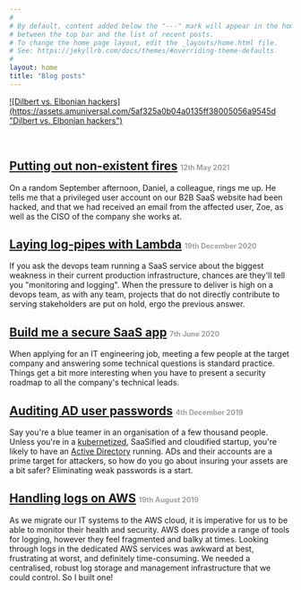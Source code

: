 ```yaml
---
#
# By default, content added below the "---" mark will appear in the home page
# between the top bar and the list of recent posts.
# To change the home page layout, edit the _layouts/home.html file.
# See: https://jekyllrb.com/docs/themes/#overriding-theme-defaults
#
layout: home
title: "Blog posts"
---
```


<a href="https://dilbert.com/strip/2017-12-05" style="margin:auto;width:50%">
![Dilbert vs. Elbonian hackers](https://assets.amuniversal.com/5af325a0b04a0135ff38005056a9545d "Dilbert vs. Elbonian hackers")
</a>

&nbsp;

## [Putting out non-existent fires](pages/2021-05-12-putting_out_fires/index.md) <span style="font-size:60%;color:#a0a0a0">12th May 2021</span>

On a random September afternoon, Daniel, a colleague, rings me up.
He tells me that a privileged user account on our B2B SaaS website had been hacked, and that we had received an email from the affected user, Zoe, as well as the CISO of the company she works at.

## [Laying log-pipes with Lambda](pages/2020-12-19-logging_lambda/index.md) <span style="font-size:60%;color:#a0a0a0">19th December 2020</span>

If you ask the devops team running a SaaS service about the biggest weakness in their current production infrastructure, chances are they'll tell you "monitoring and logging".
When the pressure to deliver is high on a devops team, as with any team, projects that do not directly contribute to serving stakeholders are put on hold, ergo the previous answer.

## [Build me a secure SaaS app](pages/2020-05-30-saas_security/index.md) <span style="font-size:60%;color:#a0a0a0">7th June 2020</span>

When applying for an IT engineering job, meeting a few people at the target company and answering some technical questions is standard practice. Things get a bit more interesting when you have to present a security roadmap to all the company's technical leads.

## [Auditing AD user passwords](pages/2019-12-04-ad_passwords/index.md) <span style="font-size:60%;color:#a0a0a0">4th December 2019</span>

Say you're a blue teamer in an organisation of a few thousand people. Unless you're in a [kubernetized](https://kubernetes.io/), SaaSified and cloudified startup, you're likely to have an [Active Directory](https://en.wikipedia.org/wiki/Active_Directory) running. ADs and their accounts are a prime target for attackers, so how do you go about insuring your assets are a bit safer? Eliminating weak passwords is a start.


## [Handling logs on AWS](pages/2019-08-19-aws_logs/index.md) <span style="font-size:60%;color:#a0a0a0">19th August 2019</span>

As we migrate our IT systems to the AWS cloud, it is imperative for us to be able to monitor their health and security. AWS does provide a range of tools for logging, however they feel fragmented and balky at times. Looking through logs in the dedicated AWS services was awkward at best, frustrating at worst, and definitely time-consuming. We needed a centralised, robust log storage and management infrastructure that we could control. So I built one!
